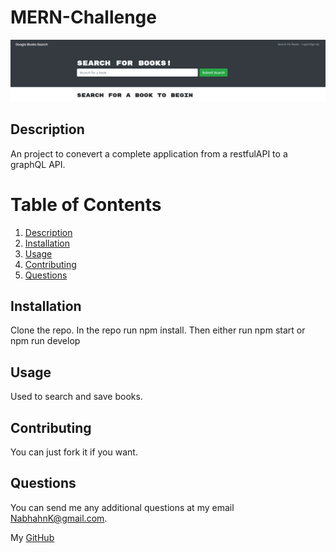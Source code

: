 # MERN-Challenge

![Google Books Search](./images/Capture.PNG "Google Books Search")
  ## Description

  An project to conevert a complete application from a restfulAPI to a graphQL API.

  # Table of Contents
  1. [Description](#description)
  2. [Installation](#dnstallation)
  3. [Usage](#usage)
  4. [Contributing](#contributing)
  5. [Questions](#questions)

  ## Installation

  Clone the repo. In the repo run npm install. Then either run npm start or npm run develop

  ## Usage

  Used to search and save books.

  ## Contributing

  You can just fork it if you want.

  ## Questions

  

  You can send me any additional questions at my email NabhahnK@gmail.com.

  My [GitHub](https://github.com/NabhahnK)
